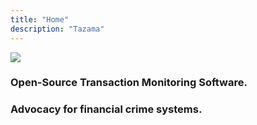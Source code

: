 ```yaml
---
title: "Home"
description: "Tazama"
---
```


![](/lady_magnifier.png)

### Open-Source Transaction Monitoring Software. 
### Advocacy for financial crime systems.
